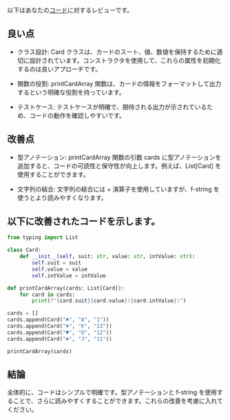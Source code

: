 以下はあなたの[コード](/journal/2025/08/practice_codes/Cards.py)に対するレビューです。

## 良い点

- クラス設計: Card クラスは、カードのスート、値、数値を保持するために適切に設計されています。コンストラクタを使用して、これらの属性を初期化するのは良いアプローチです。

- 関数の役割: printCardArray 関数は、カードの情報をフォーマットして出力するという明確な役割を持っています。

- テストケース: テストケースが明確で、期待される出力が示されているため、コードの動作を確認しやすいです。

## 改善点

- 型アノテーション: printCardArray 関数の引数 cards に型アノテーションを追加すると、コードの可読性と保守性が向上します。例えば、List[Card] を使用することができます。

- 文字列の結合: 文字列の結合には + 演算子を使用していますが、f-string を使うとより読みやすくなります。

## 以下に改善されたコードを示します。

```python
from typing import List

class Card:
    def __init__(self, suit: str, value: str, intValue: str):
        self.suit = suit
        self.value = value
        self.intValue = intValue

def printCardArray(cards: List[Card]):
    for card in cards:
        print(f"{card.suit}{card.value}({card.intValue})")

cards = []
cards.append(Card("♣", "A", "1"))
cards.append(Card("♦", "K", "13"))
cards.append(Card("♥", "Q", "12"))
cards.append(Card("♠", "J", "11"))

printCardArray(cards)
```

## 結論

全体的に、コードはシンプルで明確です。型アノテーションと f-string を使用することで、さらに読みやすくすることができます。これらの改善を考慮に入れてください。
